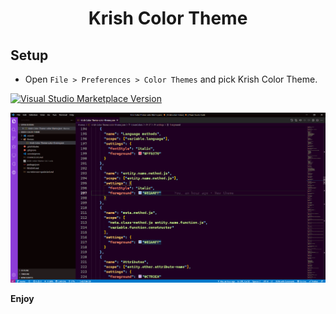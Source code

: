 <h1 align="center"> Krish Color Theme </h1>

## Setup

* Open `File > Preferences > Color Themes` and pick Krish Color Theme.
 
[![Visual Studio Marketplace Version](https://img.shields.io/visual-studio-marketplace/v/SaiKishore.krish-color-theme?label=krish-color-theme&logo=visual&style=for-the-badge)](https://marketplace.visualstudio.com/items?itemName=SaiKishore.krish-color-theme)


![Theme](./Theme.png "Krish Color Theme")

**Enjoy** 

